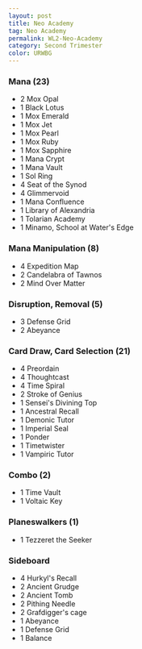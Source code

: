 ```yaml
---
layout: post
title: Neo Academy
tag: Neo Academy
permalink: WL2-Neo-Academy
category: Second Trimester
color: URWBG
---
```


### Mana (23)
- 2 Mox Opal
- 1 Black Lotus
- 1 Mox Emerald
- 1 Mox Jet
- 1 Mox Pearl
- 1 Mox Ruby
- 1 Mox Sapphire
- 1 Mana Crypt
- 1 Mana Vault
- 1 Sol Ring
- 4 Seat of the Synod
- 4 Glimmervoid
- 1 Mana Confluence
- 1 Library of Alexandria
- 1 Tolarian Academy
- 1 Minamo, School at Water's Edge

### Mana Manipulation (8)
- 4 Expedition Map
- 2 Candelabra of Tawnos
- 2 Mind Over Matter

### Disruption, Removal (5)
- 3 Defense Grid
- 2 Abeyance

### Card Draw, Card Selection (21)
- 4 Preordain
- 4 Thoughtcast
- 4 Time Spiral
- 2 Stroke of Genius
- 1 Sensei's Divining Top
- 1 Ancestral Recall
- 1 Demonic Tutor
- 1 Imperial Seal
- 1 Ponder
- 1 Timetwister
- 1 Vampiric Tutor

### Combo (2)
- 1 Time Vault
- 1 Voltaic Key

### Planeswalkers (1)
- 1 Tezzeret the Seeker



### Sideboard
- 4 Hurkyl's Recall
- 2 Ancient Grudge
- 2 Ancient Tomb
- 2 Pithing Needle
- 2 Grafdigger's cage
- 1 Abeyance
- 1 Defense Grid
- 1 Balance
